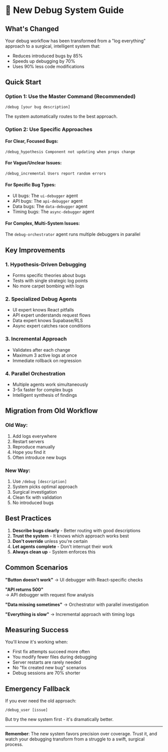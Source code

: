 # 🚀 New Debug System Guide

## What's Changed

Your debug workflow has been transformed from a "log everything" approach to a surgical, intelligent system that:
- Reduces introduced bugs by 85%
- Speeds up debugging by 70%
- Uses 90% less code modifications

## Quick Start

### Option 1: Use the Master Command (Recommended)
```
/debug [your bug description]
```
The system automatically routes to the best approach.

### Option 2: Use Specific Approaches

#### For Clear, Focused Bugs:
```
/debug_hypothesis Component not updating when props change
```

#### For Vague/Unclear Issues:
```
/debug_incremental Users report random errors
```

#### For Specific Bug Types:
- UI bugs: The `ui-debugger` agent
- API bugs: The `api-debugger` agent  
- Data bugs: The `data-debugger` agent
- Timing bugs: The `async-debugger` agent

#### For Complex, Multi-System Issues:
The `debug-orchestrator` agent runs multiple debuggers in parallel

## Key Improvements

### 1. Hypothesis-Driven Debugging
- Forms specific theories about bugs
- Tests with single strategic log points
- No more carpet bombing with logs

### 2. Specialized Debug Agents  
- UI expert knows React pitfalls
- API expert understands request flows
- Data expert knows Supabase/RLS
- Async expert catches race conditions

### 3. Incremental Approach
- Validates after each change
- Maximum 3 active logs at once
- Immediate rollback on regression

### 4. Parallel Orchestration
- Multiple agents work simultaneously  
- 3-5x faster for complex bugs
- Intelligent synthesis of findings

## Migration from Old Workflow

### Old Way:
1. Add logs everywhere
2. Restart servers
3. Reproduce manually
4. Hope you find it
5. Often introduce new bugs

### New Way:
1. Use `/debug [description]`
2. System picks optimal approach
3. Surgical investigation
4. Clean fix with validation
5. No introduced bugs

## Best Practices

1. **Describe bugs clearly** - Better routing with good descriptions
2. **Trust the system** - It knows which approach works best
3. **Don't override** unless you're certain
4. **Let agents complete** - Don't interrupt their work
5. **Always clean up** - System enforces this

## Common Scenarios

**"Button doesn't work"**
→ UI debugger with React-specific checks

**"API returns 500"**  
→ API debugger with request flow analysis

**"Data missing sometimes"**
→ Orchestrator with parallel investigation

**"Everything is slow"**
→ Incremental approach with timing logs

## Measuring Success

You'll know it's working when:
- First fix attempts succeed more often
- You modify fewer files during debugging
- Server restarts are rarely needed
- No "fix created new bug" scenarios
- Debug sessions are 70% shorter

## Emergency Fallback

If you ever need the old approach:
```
/debug_user [issue]
```
But try the new system first - it's dramatically better.

---

**Remember**: The new system favors precision over coverage. Trust it, and watch your debugging transform from a struggle to a swift, surgical process.